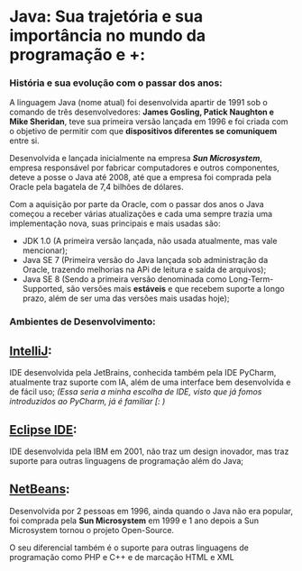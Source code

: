 # Java: Sua trajetória e sua importância no mundo da programação e +:
  

  ### História e sua evolução com o passar dos anos:

  A linguagem Java (nome atual) foi desenvolvida apartir de 1991 sob o comando de três desenvolvedores: **James Gosling, Patick Naughton e Mike Sheridan**, teve sua primeira versão lançada em 1996 e foi criada com o objetivo de permitir com que **dispositivos diferentes se comuniquem** entre si.

 Desenvolvida e lançada inicialmente na empresa ***Sun Microsystem***, empresa responsável por fabricar computadores e outros componentes, deteve a posse o Java até 2008, até que a empresa foi comprada pela Oracle pela bagatela de 7,4 bilhões de dólares.
  
 Com a aquisição por parte da Oracle, com o passar dos anos o Java começou a receber várias atualizações e cada uma sempre trazia uma implementação nova, suas principais e mais usadas são:

   - JDK 1.0 (A primeira versão lançada, não usada atualmente, mas vale mencionar);
   - Java SE 7 (Primeira versão do Java lançada sob administração da Oracle, trazendo melhorias na APi de leitura e saída de arquivos);
   - Java SE 8 (Sendo a primeira versão denominada como Long-Term-Supported, são versões mais **estáveis** e que recebem suporte a longo prazo, além de ser uma das versões mais usadas hoje);


### Ambientes de Desenvolvimento:

  ## [IntelliJ](https://www.jetbrains.com/pt-br/idea/): 
  
  IDE desenvolvida pela JetBrains, conhecida também pela IDE PyCharm, atualmente traz suporte com IA, além de uma interface bem desenvolvida e de fácil uso;
  *(Essa seria a minha escolha de IDE, visto que já fomos introduzidos ao PyCharm, já é familiar [: )*

  ## [Eclipse IDE](https://i.imgur.com/e2BZTSe.png): 
  
  IDE desenvolvida pela IBM em 2001, não traz um design inovador, mas traz suporte para outras linguagens de programação além do Java;

  ## [NetBeans](https://i.imgur.com/38YU5CP.png):

  Desenvolvida por 2 pessoas em 1996, ainda quando o Java não era popular, foi comprada pela **Sun Microsystem** em 1999 e 1 ano depois a Sun Microsystem tornou o projeto Open-Source.

  O seu diferencial também é o suporte para outras linguagens de programação como PHP e C++ e de marcação HTML e XML
